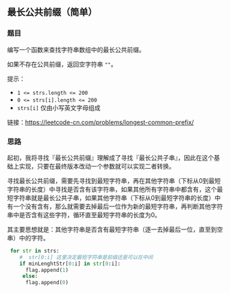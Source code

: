 ## 最长公共前缀（简单）

### 题目

编写一个函数来查找字符串数组中的最长公共前缀。

如果不存在公共前缀，返回空字符串 `""`。

提示：

- `1 <= strs.length <= 200`
- `0 <= strs[i].length <= 200`
- `strs[i]` 仅由小写英文字母组成

链接：https://leetcode-cn.com/problems/longest-common-prefix/

### 思路

起初，我将寻找『最长公共前缀』理解成了寻找『最长公共子串』，因此在这个基础上实现，只要在最终版本改动一个参数就可以实现二者转换。

寻找最长公共前缀，需要先寻找到最短字符串，再在其他字符串（下标从0到最短字符串的长度）中寻找是否含有该字符串，如果其他所有字符串中都含有，这个最短字符串就是最长公共子串，如果其他字符串（下标从0到最短字符串的长度）中有一个没有含有，那么就需要去掉最后一位作为新的最短字符串，再判断其他字符串中是否含有这些字符，循环直至最短字符串的长度为0。

其主要思想就是：其他字符串是否含有最短字符串（逐一去掉最后一位，直至到空串）中的字符。

```python
 for str in strs:
    #  str[0:i] 这里决定最短字符串是前缀还是可以在中间
    if minLenghtStr[0:i] in str[0:i]:
      flag.append(1)
     else:
      flag.append(0)
```

